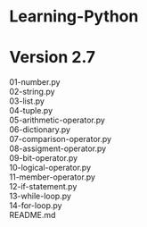 # Learning-Python 
# Version 2.7  

01-number.py  
02-string.py  
03-list.py  
04-tuple.py  
05-arithmetic-operator.py  
06-dictionary.py  
07-comparison-operator.py  
08-assigment-operator.py  
09-bit-operator.py  
10-logical-operator.py  
11-member-operator.py  
12-if-statement.py  
13-while-loop.py  
14-for-loop.py  
README.md  
